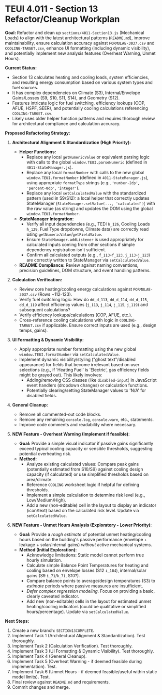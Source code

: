 # TEUI 4.011 - Section 13 Refactor/Cleanup Workplan

**Goal:** Refactor and clean up `sections/4011-Section13.js` (Mechanical Loads) to align with the latest architectural patterns (`README.md`), improve maintainability, ensure calculation accuracy against `FORMULAE-3037.csv` and `COOLING-TARGET.csv`, enhance UI formatting (including dynamic visibility), and potentially implement new analysis features (Overheat Warning, Unmet Hours).

**Current Status:**
*   Section 13 calculates heating and cooling loads, system efficiencies, and resulting energy consumption based on various system types and fuel sources.
*   It has complex dependencies on Climate (S3), Internal/Envelope Gains/Losses (S9, S10, S11, S14), and Geometry (S12).
*   Features intricate logic for fuel switching, efficiency lookups (COP, AFUE, HSPF, SEER), and potentially cooling calculations referencing `COOLING-TARGET.csv`.
*   Likely uses older helper function patterns and requires thorough review for architectural compliance and calculation accuracy.

**Proposed Refactoring Strategy:**

1.  **Architectural Alignment & Standardization (High Priority):**
    *   **Helper Functions:**
        *   Replace any local `getNumericValue` or equivalent parsing logic with calls to the global `window.TEUI.parseNumeric` (defined in `4011-StateManager.js`).
        *   Replace any local `formatNumber` with calls to the new global `window.TEUI.formatNumber` (defined in `4011-StateManager.js`), using appropriate `formatType` strings (e.g., `'number-2dp'`, `'percent-0dp'`, `'integer'`).
        *   Replace any local `setCalculatedValue` with the standardized pattern (used in S9/S12): a local helper that correctly updates StateManager (`StateManager.setValue(..., 'calculated')`) with the raw value (as string) and updates the DOM using the global `window.TEUI.formatNumber`.
    *   **StateManager Integration:**
        *   Verify all input dependencies (e.g., TEDI `h_126`, Cooling Loads `h_129`, Fuel Type dropdowns, Climate data) are correctly read using `getNumericValue`/`getFieldValue`.
        *   Ensure `StateManager.addListener` is used appropriately for calculated inputs coming from other sections if simple dependency registration isn't sufficient.
        *   Confirm all calculated outputs (e.g., `f_113`-`f_123`, `j_113`-`j_123`) are correctly written to StateManager via `setCalculatedValue`.
    *   **README Compliance:** Review against naming conventions, precision guidelines, DOM structure, and event handling patterns.

2.  **Calculation Verification:**
    *   Review core heating/cooling energy calculations against `FORMULAE-3037.csv` (Rows ~112-123).
    *   Verify fuel switching logic: How do `dd_d_113`, `dd_d_114`, `dd_d_115`, `dd_d_119` affect efficiency values (`j_113`, `j_114`, `j_115`, `j_119`) and subsequent calculations?
    *   Verify efficiency lookups/calculations (COP, AFUE, etc.).
    *   Cross-reference cooling calculations with logic in `COOLING-TARGET.csv` if applicable. Ensure correct inputs are used (e.g., design temps, gains).

3.  **UI Formatting & Dynamic Visibility:**
    *   Apply appropriate number formatting using the new global `window.TEUI.formatNumber` via `setCalculatedValue`.
    *   Implement dynamic visibility/styling ("ghost text"/disabled appearance) for fields that become irrelevant based on user selections (e.g., if 'Heating Fuel' is 'Electric', gas efficiency fields might be grayed out). This likely involves:
        *   Adding/removing CSS classes (like `disabled-input`) in JavaScript event handlers (dropdown changes) or calculation functions.
        *   Potentially clearing/setting StateManager values to 'N/A' for disabled fields.

4.  **General Cleanup:**
    *   Remove all commented-out code blocks.
    *   Remove any remaining `console.log`, `console.warn`, etc., statements.
    *   Improve code comments and readability where necessary.

5.  **NEW Feature - Overheat Warning (Implement if feasible):**
    *   **Goal:** Provide a simple visual indicator if passive gains significantly exceed typical cooling capacity or sensible thresholds, suggesting potential overheating risk.
    *   **Method:**
        *   Analyze existing calculated values: Compare peak gains (potentially estimated from S10/S9) against cooling design capacity (if calculated) or use simplified thresholds based on area/climate.
        *   Reference `COOLING` worksheet logic if helpful for defining thresholds.
        *   Implement a simple calculation to determine risk level (e.g., Low/Medium/High).
        *   Add a new (non-editable) cell in the layout to display an indicator (icon/text) based on the calculated risk level. Update via `setCalculatedValue`.

6.  **NEW Feature - Unmet Hours Analysis (Exploratory - Lower Priority):**
    *   **Goal:** Provide a *rough estimate* of potential unmet heating/cooling hours based on the building's passive performance (envelope + leakage + solar/internal gains) *without* active mechanical systems.
    *   **Method (Initial Exploration):**
        *   Acknowledge limitations: Static model cannot perform true hourly simulation.
        *   Calculate simple Balance Point Temperatures for heating and cooling based on envelope losses (S12 `i_104`), internal/solar gains (S9 `i_71`/`k_71`, S10?).
        *   Compare balance points to average/design temperatures (S3) to *estimate* periods where passive measures are insufficient.
        *   *Defer complex regression modeling.* Focus on providing a basic, clearly caveated indicator.
        *   Add new (non-editable) cells in the layout for estimated unmet heating/cooling indicators (could be qualitative or simplified hours/percentage). Update via `setCalculatedValue`.

**Next Steps:**

1.  Create a new branch: `SECTION13COMPLETE`.
2.  Implement Task 1 (Architectural Alignment & Standardization). Test thoroughly.
3.  Implement Task 2 (Calculation Verification). Test thoroughly.
4.  Implement Task 3 (UI Formatting & Dynamic Visibility). Test thoroughly.
5.  Implement Task 4 (General Cleanup).
6.  Implement Task 5 (Overheat Warning - if deemed feasible during implementation). Test.
7.  Implement Task 6 (Unmet Hours - if deemed feasible/useful within static model limits). Test.
8.  Final review against `README.md` and requirements.
9.  Commit changes and merge. 